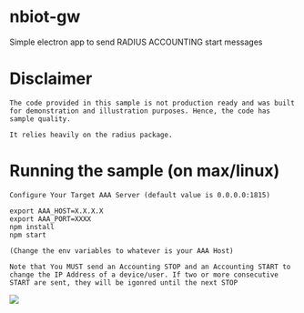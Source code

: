 # nbiot-gw

Simple electron app to send RADIUS ACCOUNTING start messages 

# Disclaimer

```
The code provided in this sample is not production ready and was built for demonstration and illustration purposes. Hence, the code has sample quality. 

It relies heavily on the radius package.
```


# Running the sample (on max/linux)

```
Configure Your Target AAA Server (default value is 0.0.0.0:1815)

export AAA_HOST=X.X.X.X
export AAA_PORT=XXXX
npm install
npm start

(Change the env variables to whatever is your AAA Host)

Note that You MUST send an Accounting STOP and an Accounting START to change the IP Address of a device/user. If two or more consecutive START are sent, they will be igonred until the next STOP 

```

![](static/gui.png?raw=true)
  
